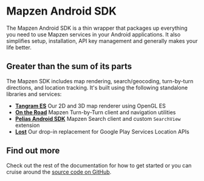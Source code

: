 # Mapzen Android SDK

The Mapzen Android SDK is a thin wrapper that packages up everything you need to use Mapzen services in your Android applications. It also simplifies setup, installation, API key management and generally makes your life better.

## Greater than the sum of its parts
The Mapzen SDK includes map rendering, search/geocoding, turn-by-turn directions, and location tracking. It's built using the following standalone libraries and services:

- **[Tangram ES](https://github.com/tangrams/tangram-es/)** Our 2D and 3D map renderer using OpenGL ES
- **[On the Road](https://github.com/mapzen/on-the-road)** Mapzen Turn-by-Turn client and navigation utilities
- **[Pelias Android SDK](https://github.com/pelias/pelias-android-sdk)** Mapzen Search client and custom `SearchView` extension
- **[Lost](https://github.com/mapzen/lost)** Our drop-in replacement for Google Play Services Location APIs

## Find out more
Check out the rest of the documentation for how to get started or you can cruise around the [source code on GitHub](https://github.com/mapzen/android).
